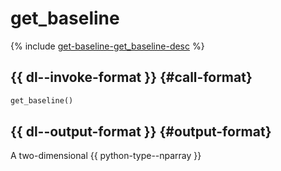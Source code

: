 # get_baseline

{% include [get-baseline-get_baseline-desc](../_includes/work_src/reusage-python/get_baseline-desc.md) %}


## {{ dl--invoke-format }} {#call-format}

```python
get_baseline()
```

## {{ dl--output-format }} {#output-format}

A two-dimensional {{ python-type--nparray }}

